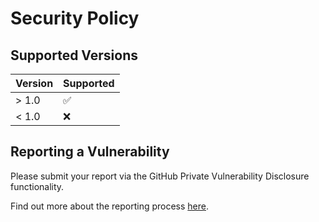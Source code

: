 # Security Policy

## Supported Versions

| Version | Supported          |
| ------- | ------------------ |
| > 1.0   | :white_check_mark: |
| < 1.0   | :x:                |

## Reporting a Vulnerability

Please submit your report via the GitHub Private Vulnerability Disclosure functionality.

Find out more about the reporting process [here](https://docs.github.com/en/code-security/security-advisories/guidance-on-reporting-and-writing/privately-reporting-a-security-vulnerability#privately-reporting-a-security-vulnerability).
